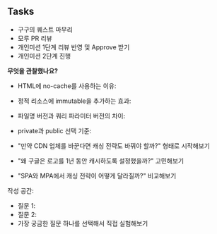 ## Tasks
- 구구의 퀘스트 마무리
- 모루 PR 리뷰
- 개인미션 1단계 리뷰 반영 및 Approve 받기
- 개인미션 2단계 진행

**무엇을 관찰했나요?**
- HTML에 no-cache를 사용하는 이유:
- 정적 리소스에 immutable을 추가하는 효과:
- 파일명 버전과 쿼리 파라미터 버전의 차이:
- private과 public 선택 기준:

- "만약 CDN 업체를 바꾼다면 캐싱 전략도 바꿔야 할까?" 형태로 시작해보기
- "왜 구글은 로고를 1년 동안 캐시하도록 설정했을까?" 고민해보기
- "SPA와 MPA에서 캐싱 전략이 어떻게 달라질까?" 비교해보기

작성 공간:
- 질문 1:
- 질문 2:
- 가장 궁금한 질문 하나를 선택해서 직접 실험해보기